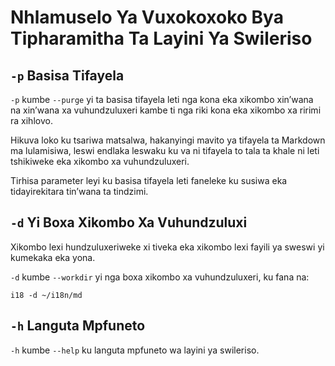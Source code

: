 # Nhlamuselo Ya Vuxokoxoko Bya Tipharamitha Ta Layini Ya Swileriso

## `-p` Basisa Tifayela

`-p` kumbe `--purge` yi ta basisa tifayela leti nga kona eka xikombo xin’wana na xin’wana xa vuhundzuluxeri kambe ti nga riki kona eka xikombo xa ririmi ra xihlovo.

Hikuva loko ku tsariwa matsalwa, hakanyingi mavito ya tifayela ta Markdown ma lulamisiwa, leswi endlaka leswaku ku va ni tifayela to tala ta khale ni leti tshikiweke eka xikombo xa vuhundzuluxeri.

Tirhisa parameter leyi ku basisa tifayela leti faneleke ku susiwa eka tidayirekitara tin’wana ta tindzimi.

## `-d` Yi Boxa Xikombo Xa Vuhundzuluxi

Xikombo lexi hundzuluxeriweke xi tiveka eka xikombo lexi fayili ya sweswi yi kumekaka eka yona.

`-d` kumbe `--workdir` yi nga boxa xikombo xa vuhundzuluxeri, ku fana na:

```
i18 -d ~/i18n/md
```

## `-h` Languta Mpfuneto

`-h` kumbe `--help` ku languta mpfuneto wa layini ya swileriso.